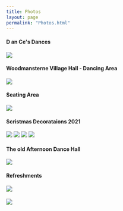 ```yaml
---
title: Photos
layout: page
permalink: "Photos.html"
---
```

<article class="grid_12 center-text">
  <h4>D an Ce's Dances</h4>
<img src="images/Lights_flashing.gif" class="padded-bottom"/>
</article>

<article class="grid_12 Visible center-text">
<h4>Woodmansterne Village Hall - Dancing Area</h4>
<img src="images/WVH Hall from door.jpg" class="padded-bottom"/>
<h4>Seating Area</h4>
  <img src="images/WVH Seating area.jpg" class="padded-bottom"/>
</article>

<article class="grid_12 Visible center-text">
<h4>Scristmas Decorataions 2021</h4>
<img src="images/Christmas decorations.jpg" class="padded-bottom"/>
<img src="images/Christmas decorations 2.jpg" class="padded-bottom"/>
  <img src="images/Christmas tables.jpg" class="padded-bottom"/>
  <img src="images/Christmas tables 2.jpg" class="padded-bottom"/>
</article>




<article class="grid_12 Visible center-text">
<h4>The old Afternoon Dance Hall</h4>
<img src="images/HALL.jpg" class="padded-bottom"/>

<h4>Refreshments</h4>
<img src="images/D_and_Cs_004.jpg" class="padded-bottom"/>
<h4></h4>
<img src="images/2015_May_0111.jpg" class="padded-bottom"/>
</article>





